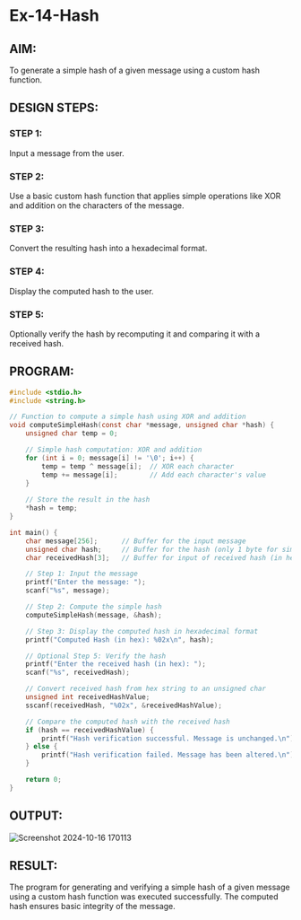 # Ex-14-Hash
## AIM:
To generate a simple hash of a given message using a custom hash function.

## DESIGN STEPS:
### STEP 1:
Input a message from the user.

### STEP 2: 
Use a basic custom hash function that applies simple operations like XOR and addition on the characters of the message.

### STEP 3: 
Convert the resulting hash into a hexadecimal format.

### STEP 4:
Display the computed hash to the user.

### STEP 5:
Optionally verify the hash by recomputing it and comparing it with a received hash.

## PROGRAM:
```c
#include <stdio.h>
#include <string.h>

// Function to compute a simple hash using XOR and addition
void computeSimpleHash(const char *message, unsigned char *hash) {
    unsigned char temp = 0;

    // Simple hash computation: XOR and addition
    for (int i = 0; message[i] != '\0'; i++) {
        temp = temp ^ message[i];  // XOR each character
        temp += message[i];        // Add each character's value
    }
    
    // Store the result in the hash
    *hash = temp;
}

int main() {
    char message[256];      // Buffer for the input message
    unsigned char hash;     // Buffer for the hash (only 1 byte for simplicity)
    char receivedHash[3];   // Buffer for input of received hash (in hex format)

    // Step 1: Input the message
    printf("Enter the message: ");
    scanf("%s", message);

    // Step 2: Compute the simple hash
    computeSimpleHash(message, &hash);

    // Step 3: Display the computed hash in hexadecimal format
    printf("Computed Hash (in hex): %02x\n", hash);

    // Optional Step 5: Verify the hash
    printf("Enter the received hash (in hex): ");
    scanf("%s", receivedHash);

    // Convert received hash from hex string to an unsigned char
    unsigned int receivedHashValue;
    sscanf(receivedHash, "%02x", &receivedHashValue);

    // Compare the computed hash with the received hash
    if (hash == receivedHashValue) {
        printf("Hash verification successful. Message is unchanged.\n");
    } else {
        printf("Hash verification failed. Message has been altered.\n");
    }

    return 0;
}
```
## OUTPUT:
![Screenshot 2024-10-16 170113](https://github.com/user-attachments/assets/54067abe-2d2e-4e29-a407-3e5201d84f16)

## RESULT:
The program for generating and verifying a simple hash of a given message using a custom hash function was executed successfully. The computed hash ensures basic integrity of the message.
